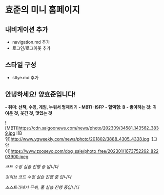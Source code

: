 # 효준의 미니 홈페이지


## 내비게이션 추가
- navigation.md 추가
- 로그인/로그아웃 추가

## 스타일 구성
- stlye.md 추가

## 안녕하세요! 양효준입니다!

**- 취미: 산책, 수영, 게임, 누워서 멍때리기**
**- MBTI: ISFP**
**- 혈액형: B**
**- 좋아하는 것: 귀여운 것, 웃긴 것, 맛있는 것**

![MBTI]https://cdn.salgoonews.com/news/photo/202309/34581_143562_3839.jpg
![B형]http://www.ygweekly.com/news/photo/201802/3888_4305_4338.jpg
![고양이]https://www.zooseyo.com/dog_sale/photo_free/202301/1673752262_82203900.jpeg


*코드 수정 실습 진행 중 입니다*

*깃허브 코드 수정 실습 진행 중 입니다*

*소스트리에서 푸쉬, 풀 실습 진행 중입니다*
